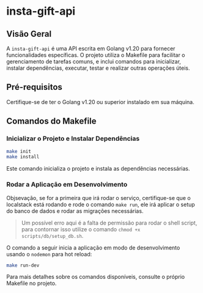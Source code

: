 # insta-gift-api

## Visão Geral

A `insta-gift-api` é uma API escrita em Golang v1.20 para fornecer funcionalidades específicas. O projeto utiliza o Makefile para facilitar o gerenciamento de tarefas comuns, e inclui comandos para inicializar, instalar dependências, executar, testar e realizar outras operações úteis.

## Pré-requisitos

Certifique-se de ter o Golang v1.20 ou superior instalado em sua máquina.

## Comandos do Makefile

### Inicializar o Projeto e Instalar Dependências

```bash
make init
make install
```
Este comando inicializa o projeto e instala as dependências necessárias.

### Rodar a Aplicação em Desenvolvimento

Objsevação, se for a primeira que irá rodar o serviço, certifique-se que o localstack está rodando e rode o comando `make run`, ele irá aplicar o setup do banco de dados e rodar as migrações necessárias.
> Um possível erro aqui é a falta de permissão para rodar o shell script, para contornar isso utilize o comando `chmod +x scripts/db/setup_db.sh`.

O comando a seguir  inicia a aplicação em modo de desenvolvimento usando o `nodemon` para hot reload:
```bash
make run-dev
```

Para mais detalhes sobre os comandos disponíveis, consulte o próprio Makefile no projeto.
